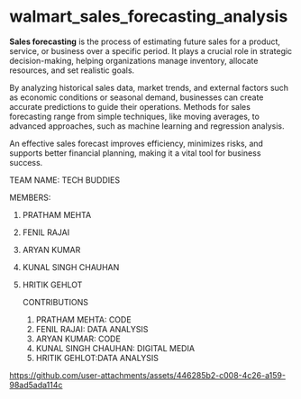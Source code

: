 # walmart_sales_forecasting_analysis
**Sales forecasting** is the process of estimating future sales for a product, service, or business over a specific period. It plays a crucial role in strategic decision-making, helping organizations manage inventory, allocate resources, and set realistic goals. 

By analyzing historical sales data, market trends, and external factors such as economic conditions or seasonal demand, businesses can create accurate predictions to guide their operations. Methods for sales forecasting range from simple techniques, like moving averages, to advanced approaches, such as machine learning and regression analysis. 

An effective sales forecast improves efficiency, minimizes risks, and supports better financial planning, making it a vital tool for business success.


TEAM NAME: TECH BUDDIES



MEMBERS:


1) PRATHAM MEHTA
2) FENIL RAJAI
3) ARYAN KUMAR
4) KUNAL SINGH CHAUHAN
5) HRITIK GEHLOT



   CONTRIBUTIONS

   
   1) PRATHAM MEHTA: CODE
   2) FENIL RAJAI: DATA ANALYSIS
   3) ARYAN KUMAR: CODE
   4) KUNAL SINGH CHAUHAN: DIGITAL MEDIA
   5) HRITIK GEHLOT:DATA ANALYSIS


https://github.com/user-attachments/assets/446285b2-c008-4c26-a159-98ad5ada114c


      

      

      
